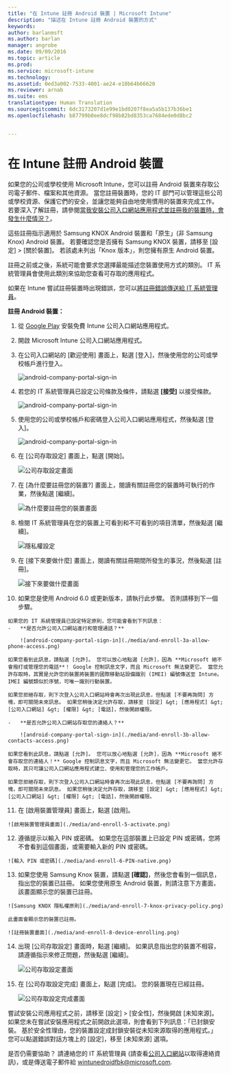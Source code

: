 ```yaml
---
title: "在 Intune 註冊 Android 裝置 | Microsoft Intune"
description: "描述在 Intune 註冊 Android 裝置的方式"
keywords: 
author: barlanmsft
ms.author: barlan
manager: angrobe
ms.date: 09/09/2016
ms.topic: article
ms.prod: 
ms.service: microsoft-intune
ms.technology: 
ms.assetid: 0ed3a002-7533-4001-ae24-e10b64b66620
ms.reviewer: arnab
ms.suite: ems
translationtype: Human Translation
ms.sourcegitcommit: 6dc3173207d1e99e1bd0207f8ea5a5b137b36be1
ms.openlocfilehash: b87799b0ee8dcf98b82bd8353ca7684ede0d8bc2


---
```



# <a name="enroll-your-android-device-in-intune"></a>在 Intune 註冊 Android 裝置

如果您的公司或學校使用 Microsoft Intune，您可以註冊 Android 裝置來存取公司電子郵件、檔案和其他資源。 當您註冊裝置時，您的 IT 部門可以管理這些公司或學校資源、保護它們的安全，並讓您能夠自由地使用慣用的裝置來完成工作。 若要深入了解註冊，請參閱[當我安裝公司入口網站應用程式並註冊我的裝置時，會發生什麼情況？](what-happens-if-you-install-the-Company-Portal-app-and-enroll-your-device-in-intune-android.md)。

這些註冊指示適用於 Samsung KNOX Android 裝置和「原生」(非 Samsung Knox) Android 裝置。 若要確認您是否擁有 Samsung KNOX 裝置，請移至 [設定] &gt; [關於裝置]。 若該處未列出「Knox 版本」，則您擁有原生 Android 裝置。

註冊之前或之後，系統可能會要求您選擇最能描述您裝置使用方式的類別。 IT 系統管理員會使用此類別來協助您查看可存取的應用程式。

如果在 Intune 嘗試註冊裝置時出現錯誤，您可以[將註冊錯誤傳送給 IT 系統管理員](send-enrollment-errors-to-your-it-administrator-android.md)。

**註冊 Android 裝置：**

1.  從 [Google Play](http://play.google.com/store/apps/details?id=com.microsoft.windowsintune.companyportal) 安裝免費 Intune 公司入口網站應用程式。

2.  開啟 Microsoft Intune 公司入口網站應用程式。

3.  在公司入口網站的 [歡迎使用] 畫面上，點選 [登入]，然後使用您的公司或學校帳戶進行登入。

    ![android-company-portal-sign-in](./media/and-enroll-0-welcome-screen.png)   

4.  若您的 IT 系統管理員已設定公司條款及條件，請點選 **[接受]** 以接受條款。

    ![android-company-portal-sign-in](./media/and-enroll-3-accept-terms.png)

5.  使用您的公司或學校帳戶和密碼登入公司入口網站應用程式，然後點選 [登入]。

    ![android-company-portal-sign-in](./media/and-enroll-2-cp-sign-in.png)

6.  在 [公司存取設定] 畫面上，點選 [開始]。

    ![公司存取設定畫面](./media/and-enroll-4a-comp-access-setup.png)

7.  在 [為什麼要註冊您的裝置?] 畫面上，閱讀有關註冊您的裝置時可執行的作業，然後點選 [繼續]。

    ![為什麼要註冊您的裝置畫面](./media/and-enroll-4b-why-enroll.png)

8.  檢閱 IT 系統管理員在您的裝置上可看到和不可看到的項目清單，然後點選 [繼續]。

    ![隱私權設定](./media/and-enroll-4c-we-care-privacy.png)

9.  在 [接下來要做什麼] 畫面上，閱讀有關註冊期間所發生的事況，然後點選 [註冊]。

    ![接下來要做什麼畫面](./media/and-enroll-4d-what-comes-next.png)

10.  如果您是使用 Android 6.0 或更新版本，請執行此步驟。 否則請移到下一個步驟。

    如果您的 IT 系統管理員已設定特定原則，您可能會看到下列訊息：
    -   **是否允許公司入口網站進行和管理通話？**

        ![android-company-portal-sign-in](./media/and-enroll-3a-allow-phone-access.png)

    如果您看到此訊息，請點選 [允許]。 您可以放心地點選 [允許]，因為 **Microsoft 絕不會撥打或管理您的電話**！ Google 控制訊息文字，而且 Microsoft 無法變更它。 當您允許存取時，其實是允許您的裝置將裝置的國際移動站設備識別 (IMEI) 編號傳送至 Intune。 IMEI 編號類似於序號，可唯一識別行動裝置。

    如果您拒絕存取，則下次登入公司入口網站時會再次出現此訊息，但點選 [不要再詢問] 方塊，即可關閉未來訊息。 如果您稍後決定允許存取，請移至 [設定] &gt; [應用程式] &gt; [公司入口網站] &gt; [權限] &gt; [電話]，然後開啟權限。

    -   **是否允許公司入口網站存取您的連絡人？**

        ![android-company-portal-sign-in](./media/and-enroll-3b-allow-contacts-access.png)

    如果您看到此訊息，請點選 [允許]。 您可以放心地點選 [允許]，因為 **Microsoft 絕不會存取您的連絡人！** Google 控制訊息文字，而且 Microsoft 無法變更它。 當您允許存取時，其只可讓公司入口網站應用程式建立、使用和管理您的工作帳戶。

    如果您拒絕存取，則下次登入公司入口網站時會再次出現此訊息，但點選 [不要再詢問] 方塊，即可關閉未來訊息。 如果您稍後決定允許存取，請移至 [設定] &gt; [應用程式] &gt; [公司入口網站] &gt; [權限] &gt; [電話]，然後開啟權限。

11.  在 [啟用裝置管理員] 畫面上，點選 [啟用]。

    ![啟用裝置管理員畫面](./media/and-enroll-5-activate.png)

12.  遵循提示以輸入 PIN 或密碼。 如果您在這部裝置上已設定 PIN 或密碼，您將不會看到這個畫面，或需要輸入新的 PIN 或密碼。

    ![輸入 PIN 或密碼](./media/and-enroll-6-PIN-native.png)

13.  如果您使用 Samsung Knox 裝置，請點選 **[確認]**，然後您會看到一個訊息，指出您的裝置已註冊。 如果您使用原生 Android 裝置，則請注意下方畫面，該畫面顯示您的裝置已註冊。

    ![Samsung KNOX 隱私權原則](./media/and-enroll-7-knox-privacy-policy.png)

    此畫面會顯示您的裝置已註冊。

    ![註冊裝置畫面](./media/and-enroll-8-device-enrolling.png)

14. 出現 [公司存取設定] 畫面時，點選 [繼續]。 如果訊息指出您的裝置不相容，請遵循指示來修正問題，然後點選 [繼續]。

    ![公司存取設定畫面](./media/and-enroll-9-comp-access-setup.png)  

11. 在 [公司存取設定完成] 畫面上，點選 [完成]。 您的裝置現在已經註冊。

    ![公司存取設定完成畫面](./media/and-enroll-10-comp-access-setup-complete.png)

嘗試安裝公司應用程式之前，請移至 [設定] &gt; [安全性]，然後開啟 [未知來源]。 如果您未在嘗試安裝應用程式之前開啟此選項，則會看到下列訊息：「已封鎖安裝。 基於安全性理由，您的裝置設定成封鎖安裝從未知來源取得的應用程式。」 您可以點選錯誤對話方塊上的 [設定]，移至 [未知來源] 選項。

是否仍需要協助？ 請連絡您的 IT 系統管理員 (請查看[公司入口網站](http://portal.manage.microsoft.com)以取得連絡資訊)，或是傳送電子郵件給 wintunedroidfbk@microsoft.com.



<!--HONumber=Nov16_HO1-->



